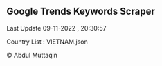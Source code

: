 

## Google Trends Keywords Scraper 
 
Last Update 09-11-2022 , 20:30:57

Country List :
VIETNAM.json



© Abdul Muttaqin 
